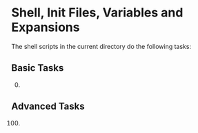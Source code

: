 # Shell, Init Files, Variables and Expansions

The shell scripts in the current directory do the following tasks:
## Basic Tasks
0. 


## Advanced Tasks
100. 
